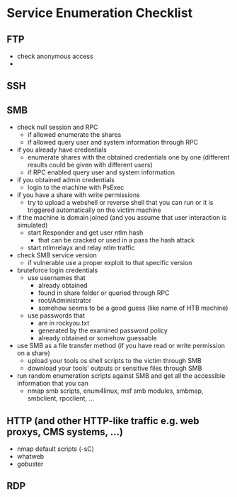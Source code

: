 # Service Enumeration Checklist
## FTP
* check anonymous access
* 
## SSH
## SMB
* check null session and RPC
  * if allowed enumerate the shares
  * if allowed query user and system information through RPC  
* if you already have credentials
  * enumerate shares with the obtained credentials one by one (different results could be given with different users)
  * if RPC enabled  query user and system information
* if you obtained admin credentials
  * login to the machine with PsExec
* if you have a share with write permissions
  * try to upload a webshell or reverse shell that you can run or it is triggered automatically on the victim machine
* if the machine is domain joined (and you assume that user interaction is simulated)
  * start Responder and get user ntlm hash
    * that can be cracked or used in a pass the hash attack
  * start ntlmrelayx and relay ntlm traffic
* check SMB service version
  * if vulnerable use a proper exploit to that specific version
* bruteforce login credentials
  * use usernames that
    * already obtained
    * found in share folder or queried through RPC
    * root/Administrator
    * somehow seems to be a good guess (like name of HTB machine)
  * use passwords that
    * are in rockyou.txt
    * generated by the examined password policy
    * already obtained or somehow guessable
* use SMB as a file transfer method (if you have read or write permission on a share)
  * upload your tools os shell scripts to the victim through SMB
  * download your tools' outputs or sensitive files through SMB
* run random enumeration scripts against SMB and get all the accessible information that you can
  * nmap smb scripts, enum4linux, msf smb modules, smbmap, smbclient, rpcclient, ...
## HTTP (and other HTTP-like traffic e.g. web proxys, CMS systems, ...)
* nmap default scripts (-sC)
* whatweb
* gobuster
## RDP
